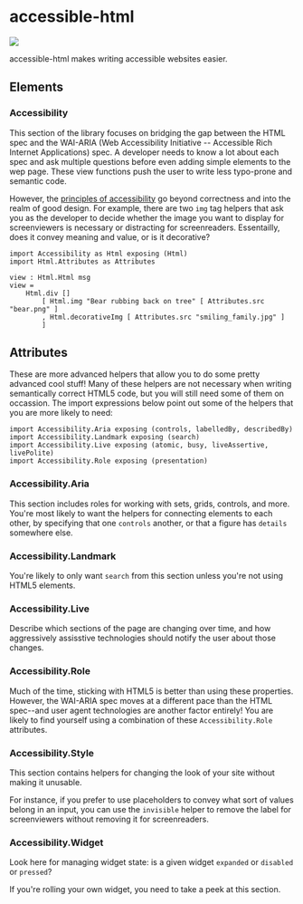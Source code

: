 # accessible-html
![](https://travis-ci.org/tesk9/accessible-html.svg?branch=master)

accessible-html makes writing accessible websites easier.

## Elements

### Accessibility

This section of the library focuses on bridging the gap between the HTML spec and the WAI-ARIA (Web Accessibility Initiative -- Accessible Rich Internet Applications) spec. A developer needs to know a lot about each spec and ask multiple questions before even adding simple elements to the wep page. These view functions push the user to write less typo-prone and semantic code.

However, the [principles of accessibility](https://www.w3.org/TR/UNDERSTANDING-WCAG20/intro.html) go beyond correctness and into the realm of good design. For example, there are two `img` tag helpers that ask you as the developer to decide whether the image you want to display for screenviewers is necessary or distracting for screenreaders. Essentailly, does it convey meaning and value, or is it decorative?

```
import Accessibility as Html exposing (Html)
import Html.Attributes as Attributes

view : Html.Html msg
view =
    Html.div []
        [ Html.img "Bear rubbing back on tree" [ Attributes.src "bear.png" ]
        , Html.decorativeImg [ Attributes.src "smiling_family.jpg" ]
        ]

```

## Attributes

These are more advanced helpers that allow you to do some pretty advanced cool stuff! Many of these helpers are not necessary when writing semantically correct HTML5 code, but you will still need some of them on occassion. The import expressions below point out some of the helpers that you are more likely to need:


    import Accessibility.Aria exposing (controls, labelledBy, describedBy)
    import Accessibility.Landmark exposing (search)
    import Accessibility.Live exposing (atomic, busy, liveAssertive, livePolite)
    import Accessibility.Role exposing (presentation)


### Accessibility.Aria

This section includes roles for working with sets, grids, controls, and more. You're most likely to want the helpers for connecting elements to each other, by specifying that one `controls` another, or that a figure has `details` somewhere else.

### Accessibility.Landmark

You're likely to only want `search` from this section unless you're not using HTML5 elements.

### Accessibility.Live

Describe which sections of the page are changing over time, and how aggressively assisstive technologies should notify the user about those changes.

### Accessibility.Role

Much of the time, sticking with HTML5 is better than using these properties. However, the WAI-ARIA spec moves at a different pace than the HTML spec--and user agent technologies are another factor entirely! You are likely to find yourself using a combination of these `Accessibility.Role` attributes.

### Accessibility.Style

This section contains helpers for changing the look of your site without making it unusable.

For instance, if you prefer to use placeholders to convey what sort of values belong in an input, you can use the `invisible` helper to remove the label for screenviewers without removing it for screenreaders.

### Accessibility.Widget

Look here for managing widget state: is a given widget `expanded` or `disabled` or `pressed`?

If you're rolling your own widget, you need to take a peek at this section.
